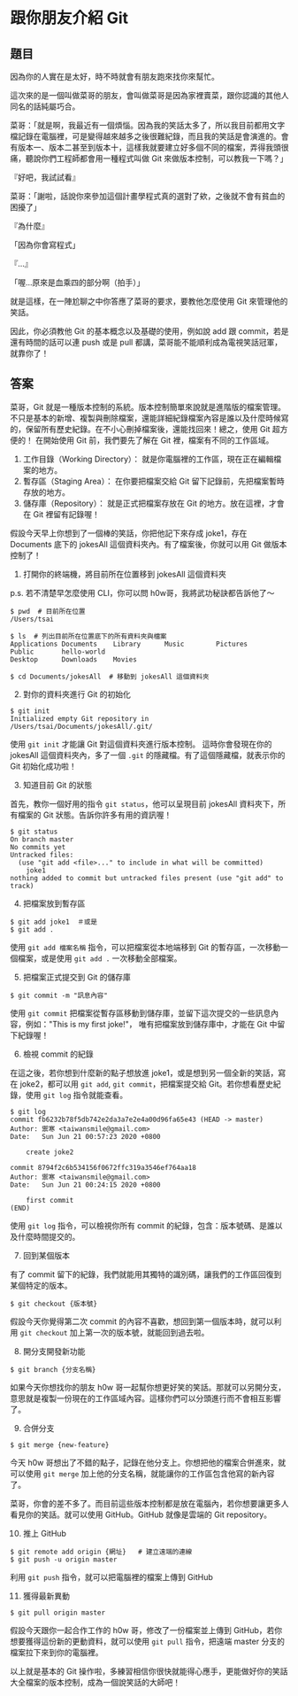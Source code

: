 # 跟你朋友介紹 Git
## 題目
因為你的人實在是太好，時不時就會有朋友跑來找你來幫忙。

這次來的是一個叫做菜哥的朋友，會叫做菜哥是因為家裡賣菜，跟你認識的其他人同名的話純屬巧合。

菜哥：「就是啊，我最近有一個煩惱。因為我的笑話太多了，所以我目前都用文字檔記錄在電腦裡，可是變得越來越多之後很難紀錄，而且我的笑話是會演進的。會有版本一、版本二甚至到版本十，這樣我就要建立好多個不同的檔案，弄得我頭很痛，聽說你們工程師都會用一種程式叫做 Git 來做版本控制，可以教我一下嗎？」

『好吧，我試試看』

菜哥：「謝啦，話說你來參加這個計畫學程式真的選對了欸，之後就不會有貧血的困擾了」

『為什麼』

「因為你會寫程式」

『...』

「喔...原來是血乘四的部分啊（拍手）」

就是這樣，在一陣尬聊之中你答應了菜哥的要求，要教他怎麼使用 Git 來管理他的笑話。

因此，你必須教他 Git 的基本概念以及基礎的使用，例如說 add 跟 commit，若是還有時間的話可以連 push 或是 pull 都講，菜哥能不能順利成為電視笑話冠軍，就靠你了！

## 答案
菜哥，Git 就是一種版本控制的系統。版本控制簡單來說就是進階版的檔案管理。不只是基本的新增、複製與刪除檔案，還能詳細紀錄檔案內容是誰以及什麼時候寫的，保留所有歷史紀錄。在不小心刪掉檔案後，還能找回來！總之，使用 Git 超方便的！
在開始使用 Git 前，我們要先了解在 Git 裡，檔案有不同的工作區域。
1. 工作目錄（Working Directory）： 就是你電腦裡的工作區，現在正在編輯檔案的地方。
2. 暫存區（Staging Area）： 在你要把檔案交給 Git 留下記錄前，先把檔案暫時存放的地方。
3. 儲存庫（Repository）： 就是正式把檔案存放在 Git 的地方。放在這裡，才會在 Git 裡留有記錄喔！
   
假設今天早上你想到了一個棒的笑話，你把他記下來存成 joke1，存在 Documents 底下的 jokesAll 這個資料夾內。有了檔案後，你就可以用 Git 做版本控制了！

1. 打開你的終端機，將目前所在位置移到 jokesAll 這個資料夾

p.s. 若不清楚早怎麼使用 CLI，你可以問 h0w哥，我將武功秘訣都告訴他了～
```
$ pwd  # 目前所在位置 
/Users/tsai

$ ls  # 列出目前所在位置底下的所有資料夾與檔案
Applications Documents    Library      Music        Pictures     Public       hello-world
Desktop      Downloads    Movies

$ cd Documents/jokesAll  # 移動到 jokesAll 這個資料夾
```

2. 對你的資料夾進行 Git 的初始化
   
```
$ git init
Initialized empty Git repository in /Users/tsai/Documents/jokesAll/.git/
```
使用 `git init` 才能讓 Git 對這個資料夾進行版本控制。
這時你會發現在你的 jokesAll 這個資料夾內，多了一個 `.git` 的隱藏檔。有了這個隱藏檔，就表示你的 Git 初始化成功啦！

3. 知道目前 Git 的狀態

首先，教你一個好用的指令 `git status`，他可以呈現目前 jokesAll 資料夾下，所有檔案的 Git 狀態。告訴你許多有用的資訊喔！

```
$ git status
On branch master
No commits yet
Untracked files:
  (use "git add <file>..." to include in what will be committed)
	joke1
nothing added to commit but untracked files present (use "git add" to track)
```

4. 把檔案放到暫存區
```
$ git add joke1  ＃或是
$ git add .
```
使用 `git add 檔案名稱` 指令，可以把檔案從本地端移到 Git 的暫存區，一次移動一個檔案，或是使用 `git add .` 一次移動全部檔案。

5. 把檔案正式提交到 Git 的儲存庫
```
$ git commit -m "訊息內容"
```
使用 `git commit` 把檔案從暫存區移動到儲存庫，並留下這次提交的一些訊息內容，例如："This is my first joke!"，
唯有把檔案放到儲存庫中，才能在 Git 中留下紀錄喔！

6. 檢視 commit 的紀錄

在這之後，若你想到什麼新的點子想放進 joke1，或是想到另一個全新的笑話，寫在 joke2，都可以用 `git add`, `git commit`，把檔案提交給 Git。若你想看歷史紀錄，使用 `git log` 指令就能查看。
```
$ git log
commit fb6232b78f5db742e2da3a7e2e4a00d96fa65e43 (HEAD -> master)
Author: 禦寒 <taiwansmile@gmail.com>
Date:   Sun Jun 21 00:57:23 2020 +0800

    create joke2

commit 8794f2c6b534156f0672ffc319a3546ef764aa18
Author: 禦寒 <taiwansmile@gmail.com>
Date:   Sun Jun 21 00:24:15 2020 +0800

    first commit
(END)
```
使用 `git log` 指令，可以檢視你所有 commit 的紀錄，包含：版本號碼、是誰以及什麼時間提交的。

7. 回到某個版本

有了 commit 留下的紀錄，我們就能用其獨特的識別碼，讓我們的工作區回復到某個特定的版本。
```
$ git checkout {版本號}
```
假設今天你覺得第二次 commit 的內容不喜歡，想回到第一個版本時，就可以利用 `git checkout` 加上第一次的版本號，就能回到過去啦。

8. 開分支開發新功能

```
$ git branch {分支名稱}
```
如果今天你想找你的朋友 h0w 哥一起幫你想更好笑的笑話。那就可以另開分支，意思就是複製一份現在的工作區域內容。這樣你們可以分頭進行而不會相互影響了。   

9. 合併分支

```
$ git merge {new-feature}
```

今天 h0w 哥想出了不錯的點子，記錄在他分支上。你想把他的檔案合併進來，就可以使用 `git merge` 加上他的分支名稱，就能讓你的工作區包含他寫的新內容了。

菜哥，你會的差不多了。而目前這些版本控制都是放在電腦內，若你想要讓更多人看見你的笑話。就可以使用 GitHub。GitHub 就像是雲端的 Git repository。

10. 推上 GitHub

```
$ git remote add origin {網址}   # 建立遠端的連線
$ git push -u origin master
```
利用 `git push` 指令，就可以把電腦裡的檔案上傳到 GitHub

11. 獲得最新異動

```
$ git pull origin master
```
假設今天跟你一起合作工作的 h0w 哥，修改了一份檔案並上傳到 GitHub，若你想要獲得這份新的更動資料，就可以使用 `git pull` 指令，把遠端 master 分支的檔案拉下來到你的電腦裡。

以上就是基本的 Git 操作啦，多練習相信你很快就能得心應手，更能做好你的笑話大全檔案的版本控制，成為一個說笑話的大師吧！

